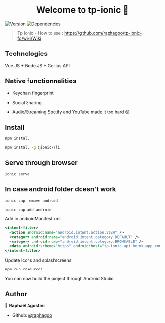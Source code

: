 <h1 align="center">Welcome to tp-ionic 👋</h1>
<p>
  <img alt="Version" src="https://img.shields.io/badge/version-0.0.1-blue.svg?cacheSeconds=2592000" />
  <img alt="Dependencies" src="https://img.shields.io/depfu/raphagoo/tp-ionic-fo" />
</p>

> Tp Ionic - How to use : https://github.com/raphagoo/tp-ionic-fo/wiki/Wiki

## Technologies

Vue.JS + Node.JS + Genius API

## Native functionnalities

- Keychain fingerprint

- Social Sharing

- ~~Audio/Streaming~~ Spotify and YouTube made it too hard 😔

## Install

```sh
npm install
```

```sh
npm install -g @ionic/cli
```

## Serve through browser

```sh
ionic serve
```

## In case android folder doesn't work

```sh
ionic cap remove android
```

```sh
ionic cap add android
```

Add in androidManifest.xml


```xml
<intent-filter>
  <action android:name="android.intent.action.VIEW" />
  <category android:name="android.intent.category.DEFAULT" />
  <category android:name="android.intent.category.BROWSABLE" />
  <data android:scheme="https" android:host="tp-ionic-api.herokuapp.com" />
</intent-filter>
```

Update Icons and splashscreens

```sh
npm run resources
```

You can now build the project through Android Studio

## Author

👤 **Raphaël Agostini**

* Github: [@raphagoo](https://github.com/raphagoo)
